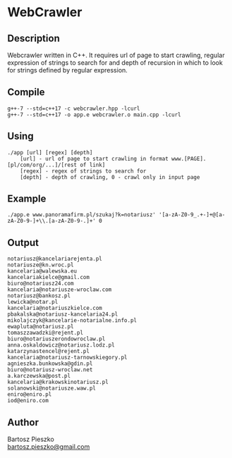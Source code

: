 # WebCrawler

## Description
Webcrawler written in C++. It requires url of page to start crawling, regular expression of strings to search for and depth of recursion in which to look for strings defined by regular expression.

## Compile
```
g++-7 --std=c++17 -c webcrawler.hpp -lcurl
g++-7 --std=c++17 -o app.e webcrawler.o main.cpp -lcurl
```

## Using
```
./app [url] [regex] [depth]
    [url] - url of page to start crawling in format www.[PAGE].[pl/com/org/...]/[rest of link]
    [regex] - regex of strings to search for
    [depth] - depth of crawling, 0 - crawl only in input page
```

## Example
```
./app.e www.panoramafirm.pl/szukaj?k=notariusz' '[a-zA-Z0-9_.+-]+@[a-zA-Z0-9-]+\\.[a-zA-Z0-9-.]+' 0
```

## Output
```
notariusz@kancelariarejenta.pl
notariusze@kn.wroc.pl
kancelaria@walewska.eu
kancelariakielce@gmail.com
biuro@notariusz24.com
kancelaria@notariusze-wroclaw.com
notariusz@bankosz.pl
lewicka@notar.pl
kancelaria@notariuszkielce.com
pbakalska@notariusz-kancelaria24.pl
mikolajczyk@kancelarie-notarialne.info.pl
ewapluta@notariusz.pl
tomaszzawadzki@rejent.pl
biuro@notariuszerondowroclaw.pl
anna.oskaldowicz@notariusz.lodz.pl
katarzynastencel@rejent.pl
kancelaria@notariusz-tarnowskiegory.pl
agnieszka.bunkowska@gdin.pl
biuro@notariusz-wroclaw.net
a.karczewska@post.pl
kancelaria@krakowskinotariusz.pl
solanowski@notariusze.waw.pl
eniro@eniro.pl
iod@eniro.com
```



## Author
Bartosz Pieszko <br/>
bartosz.pieszko@gmail.com
